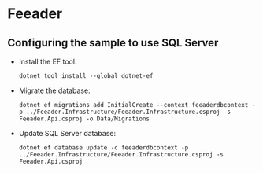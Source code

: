 # Feeader

## Configuring the sample to use SQL Server

* Install the EF tool: 

    ```
    dotnet tool install --global dotnet-ef
    ```

* Migrate the database:


    ```
    dotnet ef migrations add InitialCreate --context feeaderdbcontext -p ../Feeader.Infrastructure/Feeader.Infrastructure.csproj -s Feeader.Api.csproj -o Data/Migrations
    ```    

* Update SQL Server database:

    ```
    dotnet ef database update -c feeaderdbcontext -p ../Feeader.Infrastructure/Feeader.Infrastructure.csproj -s  Feeader.Api.csproj
    ```
